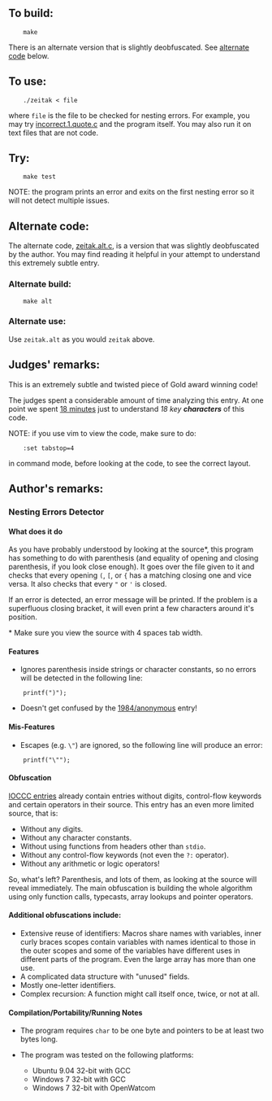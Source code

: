 ## To build:

``` <!---sh-->
    make
```

There is an alternate version that is slightly deobfuscated. See [alternate
code](#alternate-code) below.


## To use:

``` <!---sh-->
    ./zeitak < file
```

where `file` is the file to be checked for nesting errors. For example, you may
try [incorrect.1.quote.c](%%REPO_URL%%/2012/zeitak/incorrect.1.quote.c) and the program itself. You may also run it on
text files that are not code.


## Try:

``` <!---sh-->
    make test
```

NOTE: the program prints an error and exits on the first nesting error so it
will not detect multiple issues.


## Alternate code:

The alternate code, [zeitak.alt.c](%%REPO_URL%%/2012/zeitak/zeitak.alt.c), is a version that was slightly
deobfuscated by the author. You may find reading it helpful in your attempt to
understand this extremely subtle entry.


### Alternate build:

``` <!---sh-->
    make alt
```


### Alternate use:

Use `zeitak.alt` as you would `zeitak` above.


## Judges' remarks:

This is an extremely subtle and twisted piece of Gold award winning code!

The judges spent a considerable amount of time analyzing this entry.
At one point we spent
[18
minutes](https://web.archive.org/web/20130925190722/https://twitter.com/ioccc/status/252162898800033792)
just to understand _18 key **characters**_ of this code.

NOTE: if you use vim to view the code, make sure to do:

```
    :set tabstop=4
```

in command mode, before looking at the code, to see the correct layout.


## Author's remarks:

### Nesting Errors Detector


#### What does it do

As you have probably understood by looking at the source\*, this program has
something to do with parenthesis (and equality of opening and closing
parenthesis, if you look close enough). It goes over the file given to it and
checks that every opening `(`, `[`, or `{` has a matching closing one and
vice versa. It also checks that every `"` or `'` is closed.

If an error is detected, an error message will be printed. If the problem
is a superfluous closing bracket, it will even print a few characters
around it's position.

\* Make sure you view the source with 4 spaces tab width.


#### Features

* Ignores parenthesis inside strings or character constants, so no errors
  will be detected in the following line:

``` <!---c-->
    printf(")");
```

* Doesn't get confused by the [1984/anonymous](../../1984/anonymous/index.html) entry!


#### Mis-Features

* Escapes (e.g. `\"`) are ignored, so the following line will produce
  an error:

``` <!---c-->
    printf("\"");
```

#### Obfuscation

[IOCCC entries](../../years.html) already contain entries without digits, control-flow
keywords and certain operators in their source. This entry has an
even more limited source, that is:

* Without any digits.
* Without any character constants.
* Without using functions from headers other than `stdio`.
* Without any control-flow keywords (not even the `?:` operator).
* Without any arithmetic or logic operators!

So, what's left? Parenthesis, and lots of them, as looking at the source will
reveal immediately. The main obfuscation is building the whole algorithm using
only function calls, typecasts, array lookups and pointer operators.


#### Additional obfuscations include:

* Extensive reuse of identifiers: Macros share names with variables, inner
  curly braces scopes contain variables with names identical to those in the
  outer scopes and some of the variables have different uses in different
  parts of the program. Even the large array has more than one use.
* A complicated data structure with "unused" fields.
* Mostly one-letter identifiers.
* Complex recursion: A function might call itself once, twice, or not at all.


#### Compilation/Portability/Running Notes

* The program requires `char` to be one byte and pointers to be
  at least two bytes long.

* The program was tested on the following platforms:
    - Ubuntu 9.04 32-bit with GCC
    - Windows 7 32-bit with GCC
    - Windows 7 32-bit with OpenWatcom


<!--

    Copyright © 1984-2024 by Landon Curt Noll. All Rights Reserved.

    You are free to share and adapt this file under the terms of this license:

	Creative Commons Attribution-ShareAlike 4.0 International (CC BY-SA 4.0)

    For more information, see:

	https://creativecommons.org/licenses/by-sa/4.0/

-->

